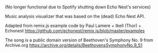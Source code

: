 (No longer functional due to Spotify shutting down Echo Nest's services)

Music analysis visualizer that was based on the (dead) Echo Nest API.

Adapted from remix.js example code by Paul Lamere + tkell (Thor) + Echonest
https://github.com/echonest/remix.js/blob/master/examples

The song is a public domain version of Beethoven's Symphony No. 9 from Archive.org
https://archive.org/details/BeethovensSymphonyNo.9_51
